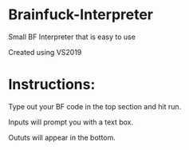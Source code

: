 # Brainfuck-Interpreter
Small BF Interpreter that is easy to use

Created using VS2019

# Instructions:

Type out your BF code in the top section and hit run.

Inputs will prompt you with a text box.

Oututs will appear in the bottom.
